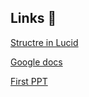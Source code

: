 ## Links 🔗
[Structre in Lucid](google.com)

[Google docs](https://lucid.app/lucidchart/invitations/accept/45551063-ab0a-469e-a018-7d8fa5704487)

[First PPT](https://docs.google.com/presentation/d/1jzZbh_bkgr4iDp3FNigDWTqiBGVOeR9bTK16CgNTFNY/edit?usp=sharing)
